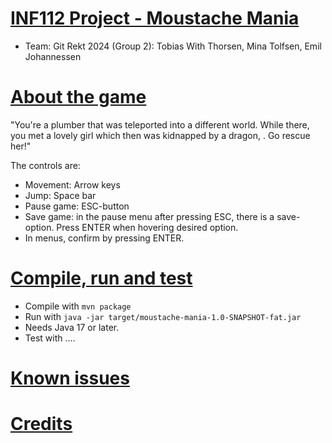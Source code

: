 # <u>INF112 Project - Moustache Mania</u>
- Team: Git Rekt 2024 (Group 2): Tobias With Thorsen, Mina Tolfsen, Emil Johannessen

# <u>About the game</u>
"You're a plumber that was teleported into a different world. While there, you met a lovely girl which then was kidnapped by a dragon, <insert name>. Go rescue her!"

The controls are:
- Movement: Arrow keys
- Jump: Space bar
- Pause game: ESC-button
- Save game: in the pause menu after pressing ESC, there is a save-option. Press ENTER when hovering desired option.
- In menus, confirm by pressing ENTER.

# <u>Compile, run and test</u>
- Compile with `mvn package`
- Run with `java -jar target/moustache-mania-1.0-SNAPSHOT-fat.jar`
- Needs Java 17 or later.
- Test with ....<insert here>

# <u>Known issues</u>

# <u>Credits</u>

